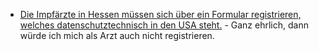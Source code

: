* [Die Impfärzte in Hessen müssen sich über ein Formular registrieren, welches datenschutztechnisch in den USA steht.](https://www.kuketz-blog.de/corona-impfung-registrierung-fuer-betriebsaerzte-via-microsoft-forms/) - Ganz ehrlich, dann würde ich mich als Arzt auch nicht registrieren.
